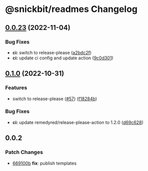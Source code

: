 # @snickbit/readmes Changelog

## [0.0.23](https://github.com/remedyred/readmes/compare/v0.0.22...v0.0.23) (2022-11-04)


### Bug Fixes

* **ci:** switch to release-please ([a2bdc2f](https://github.com/remedyred/readmes/commit/a2bdc2fbe20eea215e1a0155150e9438145c64c6))
* **ci:** update ci config and update action ([9c0d301](https://github.com/remedyred/readmes/commit/9c0d3017ff533f54dc66fe5e6295a30c27d5d5b0))

## [0.1.0](https://github.com/remedyred/readmes/compare/v0.0.22...v0.1.0) (2022-10-31)


### Features

* switch to release-please ([#57](https://github.com/remedyred/readmes/issues/57)) ([f18284b](https://github.com/remedyred/readmes/commit/f18284bd79210efa9904fc45014704f3c53c48db))


### Bug Fixes

* **ci:** update remedyred/release-please-action to 1.2.0 ([d69c628](https://github.com/remedyred/readmes/commit/d69c628d0614ebd0af7034f9554d2f2320dcc805))

## 0.0.2

### Patch Changes

- [669100b](https://github.com/snickbit/readmes/commit/669100b) **fix**:  publish templates
